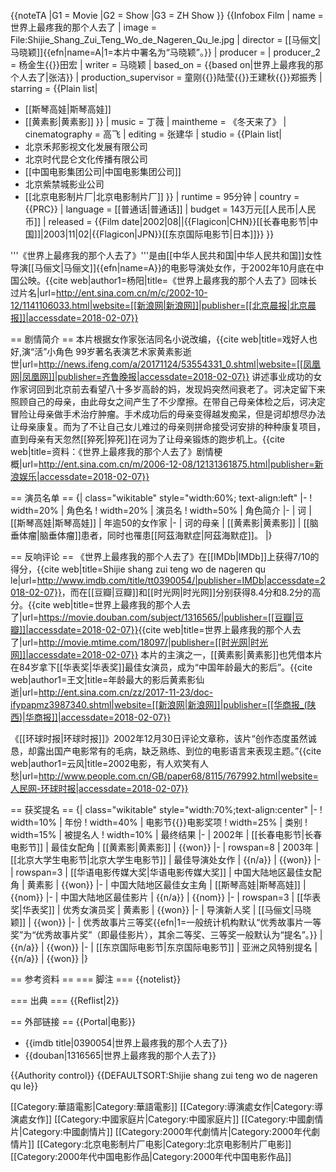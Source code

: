 {{noteTA
|G1 = Movie
|G2 = Show
|G3 = ZH Show
}}
{{Infobox Film
| name                  = 世界上最疼我的那个人去了
| image                 = File:Shijie_Shang_Zui_Teng_Wo_de_Nageren_Qu_le.jpg
| director              = [[马俪文|马晓颖]]{{efn|name=A|1=本片中署名为“马晓颖”。}}
| producer              = 
| producer_2            = 杨金生{{\}}田宏
| writer                = 马晓颖
| based_on              = {{based on|世界上最疼我的那个人去了|张洁}}
| production_supervisor = 童刚{{\}}陆莹{{\}}王建秋{{\}}郑振秀
| starring              = {{Plain list|
* [[斯琴高娃|斯琴高娃]]
* [[黄素影|黄素影]]
}}
| music                 = 丁薇
| maintheme             = 《冬天来了》
| cinematography        = 高飞
| editing               = 张建华
| studio                = {{Plain list|
* 北京禾邦影视文化发展有限公司
* 北京时代昆仑文化传播有限公司
* [[中国电影集团公司|中国电影集团公司]]
* 北京紫禁城影业公司
* [[北京电影制片厂|北京电影制片厂]]
}}
| runtime       = 95分钟
| country       = {{PRC}}
| language      = [[普通话|普通话]]
| budget        = 143万元[[人民币|人民币]]<ref name="bjmorning" />
| released      = {{Film date|2002|08||{{Flagicon|CHN}}[[长春电影节|中国]]|2003|11|02|{{Flagicon|JPN}}[[东京国际电影节|日本]]}}
}}

'''《世界上最疼我的那个人去了》'''是由[[中华人民共和国|中华人民共和国]]女性导演[[马俪文|马俪文]]{{efn|name=A}}的电影导演处女作，于2002年10月底在中国公映。<ref name="bjmorning">{{cite web|author1=杨阳|title=《世界上最疼我的那个人去了》回味长过片名|url=http://ent.sina.com.cn/m/c/2002-10-12/1141106033.html|website=[[新浪网|新浪网]]|publisher=[[北京晨报|北京晨报]]|accessdate=2018-02-07}}</ref>

== 剧情简介 ==
本片根据女作家张洁同名小说改编，<ref>{{cite web|title=戏好人也好,演“活”小角色 99岁著名表演艺术家黄素影逝世|url=http://news.ifeng.com/a/20171124/53554331_0.shtml|website=[[凤凰网|凤凰网]]|publisher=齐鲁晚报|accessdate=2018-02-07}}</ref> 讲述事业成功的女作家诃回到北京前去看望八十多岁高龄的妈，发现妈突然间衰老了。诃决定留下来照顾自己的母亲，由此母女之间产生了不少摩擦。在带自己母亲体检之后，诃决定冒险让母亲做手术治疗肿瘤。手术成功后的母亲变得越发痴呆，但是诃却想尽办法让母亲康复。而为了不让自己女儿难过的母亲则拼命接受诃安排的种种康复项目，直到母亲有天忽然[[猝死|猝死]]在诃为了让母亲锻炼的跑步机上。<ref>{{cite web|title=资料：《世界上最疼我的那个人去了》剧情梗概|url=http://ent.sina.com.cn/m/2006-12-08/12131361875.html|publisher=新浪娱乐|accessdate=2018-02-07}}</ref>

== 演员名单 ==
{| class="wikitable" style="width:60%; text-align:left"
|-
! width=20% | 角色名
! width=20% | 演员名
! width=50% | 角色简介
|-
| 诃 
| [[斯琴高娃|斯琴高娃]]
| 年逾50的女作家
|-
| 诃的母亲
| [[黄素影|黄素影]]
| [[脑垂体瘤|脑垂体瘤]]患者，同时也罹患[[阿茲海默症|阿茲海默症]]。
|}

== 反响评论 ==
《世界上最疼我的那个人去了》在[[IMDb|IMDb]]上获得7/10的得分，<ref>{{cite web|title=Shijie shang zui teng wo de nageren qu le|url=http://www.imdb.com/title/tt0390054/|publisher=IMDb|accessdate=2018-02-07}}</ref>，而在[[豆瓣|豆瓣]]和[[时光网|时光网]]分别获得8.4分和8.2分的高分。<ref>{{cite web|title=世界上最疼我的那个人去了|url=https://movie.douban.com/subject/1316565/|publisher=[[豆瓣|豆瓣]]|accessdate=2018-02-07}}</ref><ref>{{cite web|title=世界上最疼我的那个人去了|url=http://movie.mtime.com/18097/|publisher=[[时光网|时光网]]|accessdate=2018-02-07}}</ref> 本片的主演之一，[[黄素影|黄素影]]也凭借本片在84岁拿下[[华表奖|华表奖]]最佳女演员，成为“中国年龄最大的影后”。<ref>{{cite web|author1=王文|title=年龄最大的影后黄素影仙逝|url=http://ent.sina.com.cn/zz/2017-11-23/doc-ifypapmz3987340.shtml|website=[[新浪网|新浪网]]|publisher=[[华商报_(陕西)|华商报]]|accessdate=2018-02-07}}</ref>

《[[环球时报|环球时报]]》2002年12月30日评论文章称，该片“创作态度虽然诚恳，却露出国产电影常有的毛病，缺乏熟练、到位的电影语言来表现主题。”<ref>{{cite web|author1=云风|title=2002电影，有人欢笑有人愁|url=http://www.people.com.cn/GB/paper68/8115/767992.html|website=人民网-环球时报|accessdate=2018-02-07}}</ref>

== 获奖提名 ==
{| class="wikitable" style="width:70%;text-align:center"
|-
! width=10% | 年份
! width=40% | 电影节{{\}}电影奖项
! width=25% | 类别
! width=15% | 被提名人
! width=10% | 最终结果
|-
| 2002年
| [[长春电影节|长春电影节]]
| 最佳女配角
| [[黄素影|黄素影]]
| {{won}}
|-
| rowspan=8 | 2003年
| [[北京大学生电影节|北京大学生电影节]]
| 最佳导演处女作
| {{n/a}}
| {{won}}
|-
| rowspan=3 | [[华语电影传媒大奖|华语电影传媒大奖]]
| 中国大陆地区最佳女配角
| 黄素影
| {{won}}
|-
| 中国大陆地区最佳女主角
| [[斯琴高娃|斯琴高娃]]
| {{nom}}
|-
| 中国大陆地区最佳影片
| {{n/a}}
| {{nom}}
|-
| rowspan=3 | [[华表奖|华表奖]]
| 优秀女演员奖
| 黄素影
| {{won}}
|-
| 导演新人奖
| [[马俪文|马晓颖]]
| {{won}}
|-
| 优秀故事片三等奖{{efn|1=一般统计机构默认“优秀故事片一等奖”为“优秀故事片奖”（即最佳影片），其余二等奖、三等奖一般默认为“提名”。}}
| {{n/a}}
| {{won}}
|-
| [[东京国际电影节|东京国际电影节]]
| 亚洲之风特别提名
| {{n/a}}
| {{won}}
|}

== 参考资料 ==
=== 脚注 ===
{{notelist}}

=== 出典 ===
{{Reflist|2}}

== 外部链接 ==
{{Portal|电影}}

* {{imdb title|0390054|世界上最疼我的那个人去了}}
* {{douban|1316565|世界上最疼我的那个人去了}}

{{Authority control}}
{{DEFAULTSORT:Shijie shang zui teng wo de nageren qu le}}

[[Category:華語電影|Category:華語電影]]
[[Category:導演處女作|Category:導演處女作]]
[[Category:中國家庭片|Category:中國家庭片]]
[[Category:中國劇情片|Category:中國劇情片]]
[[Category:2000年代劇情片|Category:2000年代劇情片]]
[[Category:北京电影制片厂电影|Category:北京电影制片厂电影]]
[[Category:2000年代中国电影作品|Category:2000年代中国电影作品]]